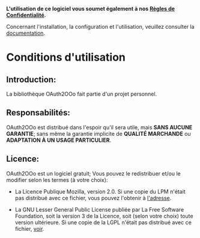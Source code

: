 **L'utilisation de ce logiciel vous soumet également à nos [Règles de Confidentialité](https://prrvchr.github.io/OAuth2OOo/OAuth2OOo/registration/PrivacyPolicy_fr).**

Concernant l'installation, la configuration et l'utilisation, veuillez consulter la [documentation](https://prrvchr.github.io/OAuth2OOo/README_fr).

# Conditions d'utilisation

## Introduction:

La bibliothèque OAuth2OOo fait partie d'un projet personnel.

## Responsabilités:

OAuth2OOo est distribué dans l'espoir qu'il sera utile, mais **SANS AUCUNE GARANTIE**; sans même la garantie implicite de **QUALITÉ MARCHANDE** ou **ADAPTATION À UN USAGE PARTICULIER**.

## Licence:

OAuth2OOo est un logiciel gratuit; Vous pouvez le redistribuer et/ou le modifier selon les termes (à votre choix):

- La Licence Publique Mozilla, version 2.0. Si une copie du LPM n'était pas distribué avec ce fichier, vous pouvez l'obtenir à [l'adresse](http://mozilla.org/MPL/2.0/).

- La GNU Lesser General Public License publiée par La Free Software Foundation, soit la version 3 de la Licence, soit (selon votre choix) toute version ultérieure. Si une copie de la LGPL n'était pas distribué avec ce fichier, [voir](http://www.gnu.org/licenses/).
